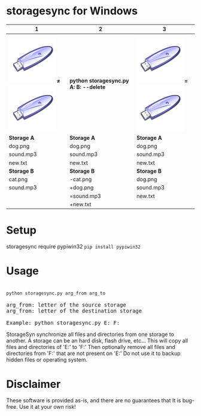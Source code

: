 # storagesync for Windows

|           1           |           2           |           3           |
|-----------------------|-----------------------|-----------------------|
|![flash](https://github.com/SPILAB/storagesync/blob/master/Nuvola_devices_usbpendrive_unmount.png)**≠**![flash](https://github.com/SPILAB/storagesync/blob/master/Nuvola_devices_usbpendrive_unmount.png)|**python storagesync.py A: B: --delete**|![flash](https://github.com/SPILAB/storagesync/blob/master/Nuvola_devices_usbpendrive_unmount.png)**=**![flash](https://github.com/SPILAB/storagesync/blob/master/Nuvola_devices_usbpendrive_unmount.png)|
|**Storage A**          |**Storage A**          |**Storage A**          |
|dog.png                |dog.png                |dog.png                |
|sound.mp3              |sound.mp3              |sound.mp3              |
|new.txt                |new.txt                |new.txt                |
|**Storage B**          |**Storage B**          |**Storage B**          |
|cat.png                |-cat.png               |dog.png                |
|sound.mp3              |+dog.png               |sound.mp3              |
|                       |=sound.mp3             |new.txt                |
|                       |+new.txt               |                       |

# Setup
storagesync require pypiwin32
<code>pip install pypiwin32</code>

# Usage
<pre><code>
python storagesync.py arg_from arg_to
</code>
arg_from: letter of the source storage
arg_from: letter of the destination storage

Example: python storagesync.py E: F:
</pre>
StorageSyn synchronize all files and directories from one storage to another. A storage can be an hard disk, flash drive, etc...
This will copy all files and directories of 'E:' to 'F:'
Then optionally remove all files and directories from 'F:' that are not present on 'E:'
Do not use it to backup hidden files or operating system.

# Disclaimer

These software is provided as-is, and there are no guarantees that It is bug-free.
Use it at your own risk!
